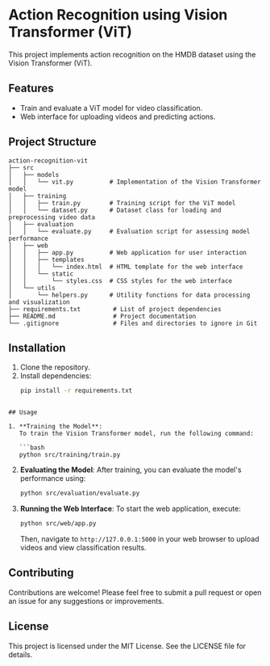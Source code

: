 # Action Recognition using Vision Transformer (ViT)

This project implements action recognition on the HMDB dataset using the Vision Transformer (ViT).

## Features
- Train and evaluate a ViT model for video classification.
- Web interface for uploading videos and predicting actions.

## Project Structure

```
action-recognition-vit
├── src
│   ├── models
│   │   └── vit.py          # Implementation of the Vision Transformer model
│   ├── training
│   │   ├── train.py        # Training script for the ViT model
│   │   └── dataset.py      # Dataset class for loading and preprocessing video data
│   ├── evaluation
│   │   └── evaluate.py     # Evaluation script for assessing model performance
│   ├── web
│   │   ├── app.py          # Web application for user interaction
│   │   ├── templates
│   │   │   └── index.html  # HTML template for the web interface
│   │   └── static
│   │       └── styles.css  # CSS styles for the web interface
│   └── utils
│       └── helpers.py      # Utility functions for data processing and visualization
├── requirements.txt         # List of project dependencies
├── README.md                # Project documentation
└── .gitignore               # Files and directories to ignore in Git
```

## Installation
1. Clone the repository.
2. Install dependencies:
   ```bash
   pip install -r requirements.txt
```

## Usage

1. **Training the Model**: 
   To train the Vision Transformer model, run the following command:

   ```bash
   python src/training/train.py
   ```

2. **Evaluating the Model**: 
   After training, you can evaluate the model's performance using:

   ```bash
   python src/evaluation/evaluate.py
   ```

3. **Running the Web Interface**: 
   To start the web application, execute:

   ```bash
   python src/web/app.py
   ```

   Then, navigate to `http://127.0.0.1:5000` in your web browser to upload videos and view classification results.

## Contributing

Contributions are welcome! Please feel free to submit a pull request or open an issue for any suggestions or improvements.

## License

This project is licensed under the MIT License. See the LICENSE file for details.